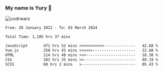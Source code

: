 ### My name is Yury 👋 
![codrwars](https://www.codewars.com/users/litury/badges/micro) 


<!--START_SECTION:waka-->

```txt
From: 28 January 2022 - To: 03 March 2024

Total Time: 1,105 hrs 37 mins

JavaScript       471 hrs 52 mins >>>>>>>>>>>--------------   42.68 %
Vue.js           250 hrs 42 mins >>>>>>-------------------   22.68 %
HTML             114 hrs 48 mins >>>----------------------   10.38 %
CSS              101 hrs 35 mins >>-----------------------   09.19 %
SCSS             60 hrs 2 mins   >------------------------   05.43 %
```

<!--END_SECTION:waka-->


